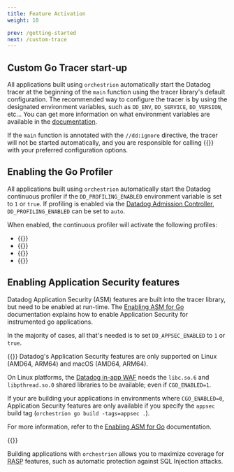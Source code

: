 ```yaml
---
title: Feature Activation
weight: 10

prev: /getting-started
next: /custom-trace
---
```


## Custom Go Tracer start-up

All applications built using `orchestrion` automatically start the Datadog
tracer at the beginning of the `main` function using the tracer library's
default configuration. The recommended way to configure the tracer is by using
the designated environment variables, such as `DD_ENV`, `DD_SERVICE`,
`DD_VERSION`, etc... You can get more information on what environment variables
are available in the [documentation][env-var-doc].

If the `main` function is annotated with the `//dd:ignore` directive, the tracer
will not be started automatically, and you are responsible for calling
{{<godoc import-path="gopkg.in/DataDog/dd-trace-go.v1/ddtrace/tracer" package="tracer" name="Start" >}}
with your preferred configuration options.

[env-var-doc]: https://docs.datadoghq.com/tracing/trace_collection/library_config/go/#unified-service-tagging

## Enabling the Go Profiler

All applications built using `orchestrion` automatically start the Datadog
continuous profiler if the `DD_PROFILING_ENABLED` environment variable is set
to `1` or `true`. If profiling is enabled via the
[Datadog Admission Controller][dd-adm-controller], `DD_PROFILING_ENABLED` can be
set to `auto`.

When enabled, the continuous profiler will activate the following profiles:
- {{<godoc import-path="gopkg.in/DataDog/dd-trace-go.v1/profiler" package="profiler" name="CPUProfile" >}}
- {{<godoc import-path="gopkg.in/DataDog/dd-trace-go.v1/profiler" package="profiler" name="HeapProfile" >}}
- {{<godoc import-path="gopkg.in/DataDog/dd-trace-go.v1/profiler" package="profiler" name="GoroutineProfile" >}}
- {{<godoc import-path="gopkg.in/DataDog/dd-trace-go.v1/profiler" package="profiler" name="MutexProfile" >}}

[dd-adm-controller]: https://docs.datadoghq.com/containers/cluster_agent/admission_controller/?tab=datadogoperator

## Enabling Application Security features

Datadog Application Security (ASM) features are built into the tracer library,
but need to be enabled at run-time. The [Enabling ASM for Go][asm-for-go]
documentation explains how to enable Application Security for instrumented go
applications.

In the majority of cases, all that's needed is to set `DD_APPSEC_ENABLED` to `1`
or `true`.

{{<callout emoji="⚠️">}}
Datadog's Application Security features are only supported on Linux (AMD64,
ARM64) and macOS (AMD64, ARM64).

On Linux platforms, the [Datadog in-app WAF][libddwaf] needs the `libc.so.6` and
`libpthread.so.0` shared libraries to be available; even if `CGO_ENABLED=1`.

If your are building your applications in environments where `CGO_ENABLED=0`,
Application Security features are only available if you specify the `appsec`
build tag (`orchestrion go build -tags=appsec .`).

For more information, refer to the [Enabling ASM for Go][asm-for-go]
documentation.

[libddwaf]: https://github.com/DataDog/libddwaf
[asm-for-go]: https://docs.datadoghq.com/security/application_security/threats/setup/threat_detection/go/
{{</callout>}}

Building applications with `orchestrion` allows you to maximize coverage for
<abbr title="Runtime Application Self-Protection">RASP</abbr> features, such as
automatic protection against SQL Injection attacks.

[asm-for-go]: https://docs.datadoghq.com/security/application_security/threats/setup/threat_detection/go/

